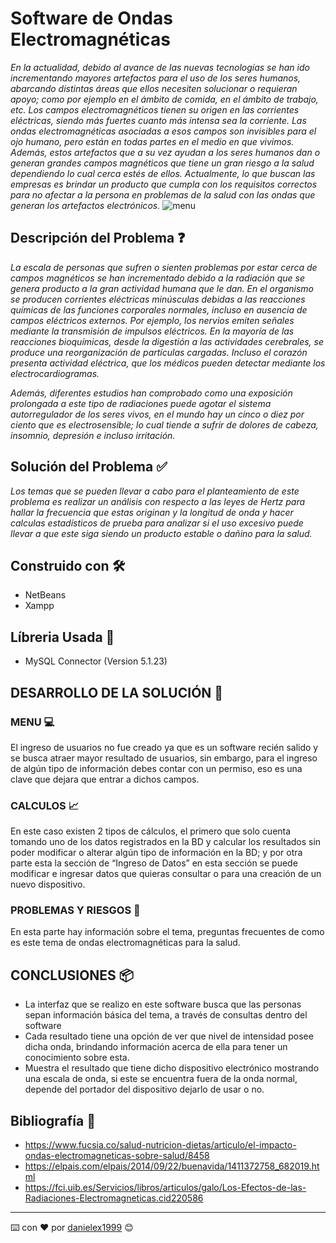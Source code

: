 # Software de Ondas Electromagnéticas 

_En la actualidad, debido al avance de las nuevas tecnologías se han ido incrementando mayores artefactos para el uso de los seres humanos, abarcando distintas áreas que 
ellos necesiten solucionar o requieran apoyo; como por ejemplo en el ámbito de comida, en el ámbito de trabajo, etc. Los campos electromagnéticos tienen su origen en las 
corrientes eléctricas, siendo más fuertes cuanto más intensa sea la corriente. Las ondas electromagnéticas asociadas a esos campos son invisibles para el ojo humano, pero 
están en todas partes en el medio en que vivimos. Además, estos artefactos que a su vez ayudan a los seres humanos dan o generan grandes campos magnéticos que tiene un gran
riesgo a la salud dependiendo lo cual cerca estés de ellos. Actualmente, lo que buscan las empresas es brindar un producto que cumpla con los requisitos correctos para no 
afectar a la persona en problemas de la salud con las ondas que generan los artefactos electrónicos._
![menu](https://user-images.githubusercontent.com/69739890/111547710-90668e00-8747-11eb-8765-cccfb90ec8bd.PNG)

## Descripción del Problema ❓

_La escala de personas que sufren o sienten problemas por estar cerca de campos magnéticos se han incrementado debido a la radiación que se genera producto a la gran
actividad humana que le dan. En el organismo se producen corrientes eléctricas minúsculas debidas a las reacciones químicas de las funciones corporales normales, incluso
en ausencia de campos eléctricos externos. Por ejemplo, los nervios emiten señales mediante la transmisión de impulsos eléctricos. En la mayoría de las reacciones 
bioquímicas, desde la digestión a las actividades cerebrales, se produce una reorganización de partículas cargadas. Incluso el corazón presenta actividad eléctrica, 
que los médicos pueden detectar mediante los electrocardiogramas._

_Además, diferentes estudios han comprobado como una exposición prolongada a este tipo de radiaciones puede agotar el sistema autorregulador de los seres vivos, en el
mundo hay un cinco o diez por ciento que es electrosensible; lo cual tiende a sufrir de dolores de cabeza, insomnio, depresión e incluso irritación._

## Solución del Problema ✅

_Los temas que se pueden llevar a cabo para el planteamiento de este problema es realizar un análisis con respecto a las leyes de Hertz para hallar la frecuencia que estas
originan y la longitud de onda y hacer calculas estadísticos de prueba para analizar si el uso excesivo puede llevar a que este siga siendo un producto estable o dañino para
la salud._

## Construido con 🛠️

* NetBeans 
* Xampp

## Líbreria Usada 📕

* MySQL Connector (Version 5.1.23)

## DESARROLLO DE LA SOLUCIÓN 🔨

### MENU 💻
El ingreso de usuarios no fue creado ya que es un software recién salido y se busca atraer mayor resultado de usuarios, sin embargo, para el ingreso de algún tipo de
información debes contar con un permiso, eso es una clave que dejara que entrar a dichos campos.

### CALCULOS 📈
En este caso existen 2 tipos de cálculos, el primero que solo cuenta tomando uno de los datos registrados en la BD y calcular los resultados sin poder modificar o alterar
algún tipo de información en la BD; y por otra parte esta la sección de “Ingreso de Datos” en esta sección se puede modificar e ingresar datos que quieras consultar o para
una creación de un nuevo dispositivo.

### PROBLEMAS Y RIESGOS 🧬
En esta parte hay información sobre el tema, preguntas frecuentes de como es este tema de ondas electromagnéticas para la salud.

## CONCLUSIONES 📦

* La interfaz que se realizo en este software busca que las personas sepan información básica del tema, a través de consultas dentro del software 
* Cada resultado tiene una opción de ver que nivel de intensidad posee dicha onda, brindando información acerca de ella para tener un conocimiento sobre esta.
* Muestra el resultado que tiene dicho dispositivo electrónico mostrando una escala de onda, si este se encuentra fuera de la onda normal, depende del portador 
del dispositivo dejarlo de usar o no.

## Bibliografía 📖

* https://www.fucsia.co/salud-nutricion-dietas/articulo/el-impacto-ondas-electromagneticas-sobre-salud/8458
* https://elpais.com/elpais/2014/09/22/buenavida/1411372758_682019.html
* https://fci.uib.es/Servicios/libros/articulos/galo/Los-Efectos-de-las-Radiaciones-Electromagneticas.cid220586

---
⌨️ con ❤️ por [danielex1999](https://github.com/danielex1999) 😊

